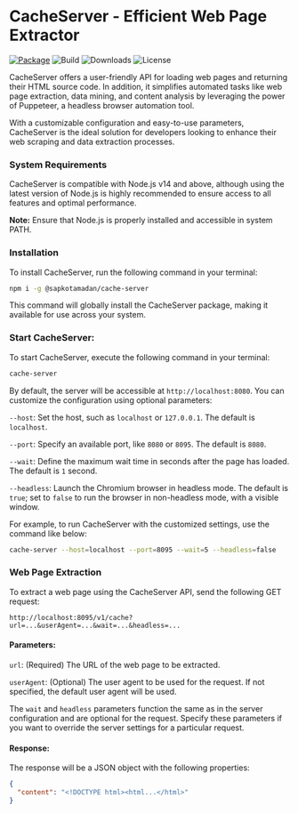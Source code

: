 # CacheServer - Efficient Web Page Extractor

[![Package](https://img.shields.io/npm/v/@sapkotamadan/cache-server?logo=npm)](https://www.npmjs.com/package/@sapkotamadan/cache-server)
![Build](https://img.shields.io/github/actions/workflow/status/remotemerge/cache-server/production.yml?logo=github)
![Downloads](https://img.shields.io/npm/dt/@sapkotamadan/cache-server)
![License](https://img.shields.io/npm/l/@sapkotamadan/cache-server)

CacheServer offers a user-friendly API for loading web pages and returning their HTML source code. In addition, it simplifies automated tasks like web page extraction, data mining, and content analysis by leveraging the power of Puppeteer, a headless browser automation tool.

With a customizable configuration and easy-to-use parameters, CacheServer is the ideal solution for developers looking to enhance their web scraping and data extraction processes.

### System Requirements

CacheServer is compatible with Node.js v14 and above, although using the latest version of Node.js is highly recommended to ensure access to all features and optimal performance.

**Note:** Ensure that Node.js is properly installed and accessible in system PATH.

### Installation

To install CacheServer, run the following command in your terminal:

```bash
npm i -g @sapkotamadan/cache-server
```

This command will globally install the CacheServer package, making it available for use across your system.

### Start CacheServer:

To start CacheServer, execute the following command in your terminal:

```bash
cache-server
```

By default, the server will be accessible at `http://localhost:8080`. You can customize the configuration using optional parameters:

`--host`: Set the host, such as `localhost` or `127.0.0.1`. The default is `localhost`.

`--port`: Specify an available port, like `8080` or `8095`. The default is `8080`.

`--wait`: Define the maximum wait time in seconds after the page has loaded. The default is `1` second.

`--headless`: Launch the Chromium browser in headless mode. The default is `true`; set to `false` to run the browser in non-headless mode, with a visible window.

For example, to run CacheServer with the customized settings, use the command like below:

```bash
cache-server --host=localhost --port=8095 --wait=5 --headless=false
```

### Web Page Extraction

To extract a web page using the CacheServer API, send the following GET request:

```
http://localhost:8095/v1/cache?url=...&userAgent=...&wait=...&headless=...
```

#### Parameters:

`url`: (Required) The URL of the web page to be extracted.

`userAgent`: (Optional) The user agent to be used for the request. If not specified, the default user agent will be used.

The `wait` and `headless` parameters function the same as in the server configuration and are optional for the request. Specify these parameters if you want to override the server settings for a particular request.

#### Response:

The response will be a JSON object with the following properties:

```json
{
  "content": "<!DOCTYPE html><html...</html>"
}
```